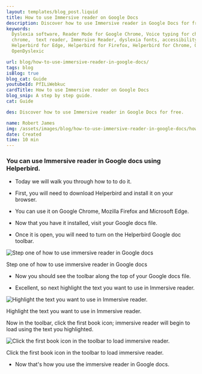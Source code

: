 ```yaml
---
layout: templates/blog_post.liquid
title: How to use Immersive reader on Google Docs
description: Discover how to use Immersive reader in Google Docs for free.
keywords:
  Dyslexia software, Reader Mode for Google Chrome, Voice typing for chrome, Text to speech for
  chrome,  text reader, Immersive Reader, dyslexia fonts, accessibility software, dyslexia software,
  Helperbird for Edge, Helperbird for Firefox, Helperbird for Chrome, Opendyslexic for Chrome,
  OpenDyslexic

url: blog/how-to-use-immersive-reader-in-google-docs/
tags: blog
isBlog: true
blog_cat: Guide
youtubeId: PfILiWebkuc
cardTitle: How to use Immersive reader on Google Docs
blog_snip: A step by step guide.
cat: Guide

des: Discover how to use Immersive reader in Google Docs for free.

name: Robert James
img: /assets/images/blog/how-to-use-immersive-reader-in-google-docs/how-to-turn-on-helperbirds-google-toolbar.png
date: Created
time: 10 min
---
```


### You can use Immersive reader in Google docs using Helperbird.

- Today we will walk you through how to to do it.

- First, you will need to download Helperbird and install it on your browser.

- You can use it on Google Chrome, Mozilla Firefox and Microsoft Edge.

- Now that you have it installed, visit your Google docs file.

- Once it is open, you will need to turn on the Helperbird Google doc toolbar.

![Step one of how to use immersive reader in Google docs](/assets/images/blog/how-to-use-immersive-reader-in-google-docs/how-to-turn-on-helperbirds-google-toolbar.png)

Step one of how to use immersive reader in Google docs

- Now you should see the toolbar along the top of your Google docs file.

- Excellent, so next highlight the text you want to use in Immersive reader.

![Highlight the text you want to use in Immersive reader.](/assets/images/blog/how-to-use-immersive-reader-in-google-docs/highlight-the-text-in-google-docs-to-use-immersive-reader.png)

Highlight the text you want to use in Immersive reader.

Now in the toolbar, click the first book icon; immersive reader will begin to load using the text
you highlighted.

![Click the first book icon in the toolbar to load immersive reader.](/assets/images/blog/how-to-use-immersive-reader-in-google-docs/immersive-reader-loading-in-google-docs.png)

Click the first book icon in the toolbar to load immersive reader.

- Now that's how you use the immersive reader in Google docs.
